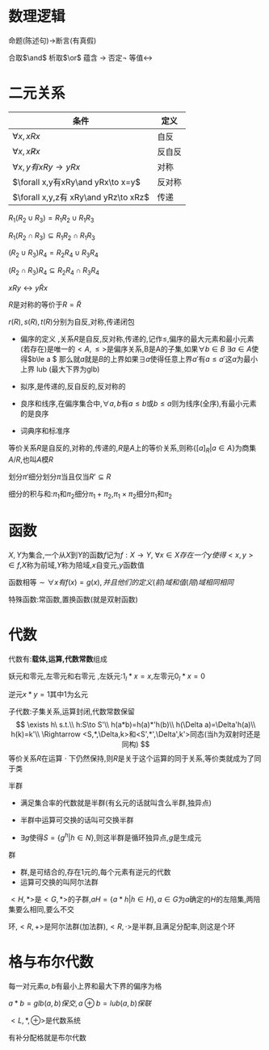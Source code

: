# 数理逻辑

命题(陈述句)$\rightarrow$断言(有真假)

合取$\and$ 析取$\or$ 蕴含 $\to$ 否定$\lnot$ 等值$\leftrightarrow$

# 二元关系

| 条件                                 | 定义   |
| ------------------------------------ | ------ |
| $\forall x ,xRx$                     | 自反   |
| $\forall x ,x\not Rx$                | 反自反 |
| $\forall x,y 有xRy\to yRx$           | 对称   |
| $\forall x,y有xRy\and yRx\to x=y$    | 反对称 |
| $\forall x,y,z有 xRy\and yRz\to xRz$ | 传递   |

$R_1(R_2\cup R_3)=R_1R_2\cup R_1R_3$

$R_1(R_2\cap R_3)\subseteq R_1R_2\cap R_1R_3$

$(R_2\cup R_3)R_4=R_2R_4\cup R_3R_4$

$(R_2\cap R_3)R_4\subseteq R_2R_4\cap R_3R_4$

$xRy\leftrightarrow y\tilde{R}x$

$R$是对称的等价于$R=\tilde{R}$

$r(R),s(R),t(R)$分别为自反,对称,传递闭包

+   偏序的定义 ,关系$R$是自反,反对称,传递的,记作$\le$,偏序的最大元素和最小元素(若存在)是唯一的$<A,\le>$是偏序关系,B是A的子集,如果$\forall b\in B$ $\exists a\in A$使得$b\le a $ 那么就$a$就是$B$的上界如果$\exists a$使得任意上界$a'$有$a\le a'$这$a$为最小上界 lub (最大下界为glb)

+   拟序,是传递的,反自反的,反对称的
+   良序和线序,在偏序集合中,$\forall a,b$有$a\le b$或$b\le a$则为线序(全序),有最小元素的是良序
+   词典序和标准序

等价关系$R$是自反的,对称的,传递的,$R$是$A$上的等价关系,则称$\{[a]_R|a\in A\}$为商集$A/R$,也叫$A$模$R$

划分$\pi'$细分划分$\pi$当且仅当$R’\subseteq R$

细分的积与和:$\pi_1$和$\pi_2$细分$\pi_1+\pi_2$,$\pi_1\times\pi_2$细分$\pi_1$和$\pi_2$

# 函数

$X,Y$为集合,一个从$X$到$Y$的函数$f$记为$f:X\to Y$,    $\forall x\in X 存在一个y使得<x,y>\in f$,$X$称为前域,$Y$称为陪域,$x$自变元,$y$函数值

函数相等$\sim\forall x有f(x)=g(x),并且他们的定义(前)域和值(陪)域相同相同$

特殊函数:常函数,置换函数(就是双射函数)

# 代数

代数有:**载体,运算,代数常数**组成

妖元和零元,左零元和右零元 ,左妖元:$1_l*x=x$,左零元$0_l*x=0$

逆元$x*y=1$其中1为幺元

子代数:子集关系,运算封闭,代数常数保留
$$
\exists h\ s.t.\\
h:S\to S'\\
h(a*b)=h(a)*'h(b)\\
h(\Delta a)=\Delta'h(a)\\
h(k)=k'\\
\Rightarrow <S,*,\Delta,k>和<S',*',\Delta',k'>同态(当h为双射时还是同构)
$$
等价关系$R$在运算 $\cdot$ 下仍然保持,则$R$是关于这个运算的同于关系,等价类就成为了同于类

半群

+   满足集合率的代数就是半群(有幺元的话就叫含么半群,独异点)

+   半群中运算可交换的话叫可交换半群

+   $\exists g$使得$S=\{g^h|h\in N\}$,则这半群是循环独异点,$g$是生成元

群

+   群,是可结合的,存在1元的,每个元素有逆元的代数
+   运算可交换的叫阿尔法群

$<H,*>$是$<G,*>$的子群,$aH=\{a*h|h\in H\},a\in G$为$a$确定的$H$的左陪集,两陪集要么相同,要么不交

环,$<R,+>$是阿尔法群(加法群),$<R,\cdot>$是半群,且满足分配率,则这是个环

# 格与布尔代数

每一对元素$a,b$有最小上界和最大下界的偏序为格

$a*b=glb(a,b)保交,a\oplus b=lub(a,b)保联$

$<L,*,\oplus>$是代数系统

有补分配格就是布尔代数

